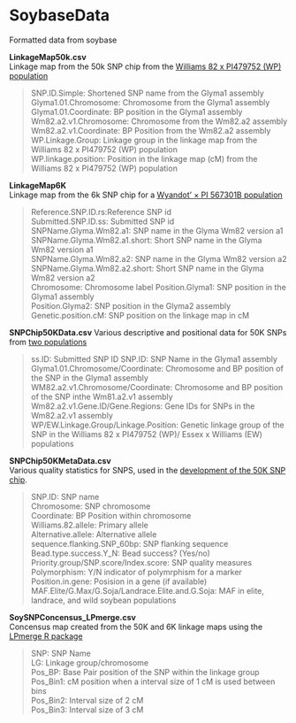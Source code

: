 # SoybaseData
Formatted data from soybase  

**LinkageMap50k.csv**  
Linkage map from the 50k SNP chip from the [Williams 82 x PI479752 (WP) population](https://www.ncbi.nlm.nih.gov/pmc/articles/PMC4704267/)  
> SNP.ID.Simple: Shortened SNP name from the Glyma1 assembly  
> Glyma1.01.Chromosome: Chromosome from the Glyma1 assembly  
> Glyma1.01.Coordinate: BP position in the Glyma1 assembly  
> Wm82.a2.v1.Chromosome: Chromosome from the Wm82.a2 assembly  
> Wm82.a2.v1.Coordinate: BP Position from the Wm82.a2 assembly  
> WP.Linkage.Group: Linkage group in the linkage map from the Williams 82 x PI479752 (WP) population  
> WP.linkage.position: Position in the linkage map (cM) from the Williams 82 x PI479752 (WP) population  

**LinkageMap6K**  
Linkage map from the 6k SNP chip for a [Wyandot’ × PI 567301B population](https://link.springer.com/article/10.1007%2Fs11032-015-0209-5) 
> Reference.SNP.ID.rs:Reference SNP id    
> Submitted.SNP.ID.ss: Submitted SNP id  
> SNPName.Glyma.Wm82.a1: SNP name in the Glyma Wm82 version a1  
> SNPName.Glyma.Wm82.a1.short: Short SNP name in the Glyma Wm82 version a1  
> SNPName.Glyma.Wm82.a2: SNP name in the Glyma Wm82 version a2    
> SNPName.Glyma.Wm82.a2.short: Short SNP name in the Glyma Wm82 version a2    
> Chromosome: Chromosome label 
> Position.Glyma1: SNP position in the Glyma1 assembly    
> Position.Glyma2: SNP position in the Glyma2 assembly
> Genetic.position.cM: SNP position on the linkage map in cM  

**SNPChip50KData.csv**
Various descriptive and positional data for 50K SNPs from [two populations](https://www.ncbi.nlm.nih.gov/pmc/articles/PMC4704267/)   
> ss.ID: Submitted SNP ID
> SNP.ID: SNP Name in the Glyma1 assembly  
> Glyma1.01.Chromosome/Coordinate: Chromosome and BP position of the SNP in the Glyma1 assembly  
> WM82.a2.v1.Chromosome/Coordinate: Chromosome and BP position of the SNP inthe Wm81.a2.v1 assembly  
> Wm82.a2.v1.Gene.ID/Gene.Regions: Gene IDs for SNPs in the Wm82.a2.v1 assembly  
> WP/EW.Linkage.Group/Linkage.Position: Genetic linkage group of the SNP in the Williams 82 x PI479752 (WP)/ Essex x Williams (EW) populations  


**SNPChip50KMetaData.csv**  
Various quality statistics for SNPS, used in the [development of the 50K SNP chip](https://journals.plos.org/plosone/article?id=10.1371/journal.pone.0054985#).  
> SNP.ID: SNP name  
> Chromosome: SNP chromosome  
> Coordinate: BP Position within chromosome  
> Williams.82.allele: Primary allele  
> Alternative.allele: Alternative allele  
> sequence.flanking.SNP_60bp: SNP flanking sequence
> Bead.type.success.Y_N: Bead success? (Yes/no)
> Priority.group/SNP.score/Index.score: SNP quality measures    
> Polymorphism: Y/N indicator of polymrphism for a marker  
> Position.in.gene: Posision in a gene (if available)  
> MAF.Elite/G.Max/G.Soja/Landrace.Elite.and.G.Soja: MAF in elite, landrace, and wild soybean populations

**SoySNPConcensus_LPmerge.csv**  
Concensus map created from the 50K and 6K linkage maps using the [LPmerge R package](https://academic.oup.com/bioinformatics/article/30/11/1623/284175)    
> SNP: SNP Name  
> LG: Linkage group/chromosome  
> Pos_BP: Base Pair position of the SNP within the linkage group  
> Pos_Bin1: cM position when a interval size of 1 cM is used between bins  
> Pos_Bin2: Interval size of 2 cM  
> Pos_Bin3: Interval size of 3 cM  
